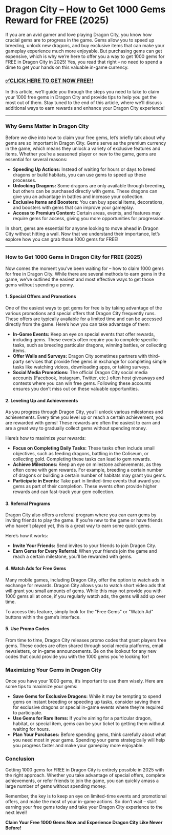 # Dragon City – How to Get 1000 Gems Reward for FREE (2025)

If you are an avid gamer and love playing Dragon City, you know how crucial gems are to progress in the game. Gems allow you to speed up breeding, unlock new dragons, and buy exclusive items that can make your gameplay experience much more enjoyable. But purchasing gems can get expensive, which is why we’re here to offer you a way to get 1000 gems for FREE in Dragon City in 2025! Yes, you read that right – no need to spend a dime to get your hands on this valuable in-game currency.

### [✅CLICK HERE TO GET NOW FREE!!](https://freerewards.xyz/dragon/city/)

In this article, we’ll guide you through the steps you need to take to claim your 1000 free gems in Dragon City and provide tips to help you get the most out of them. Stay tuned to the end of this article, where we’ll discuss additional ways to earn rewards and enhance your Dragon City experience!

---

### Why Gems Matter in Dragon City

Before we dive into how to claim your free gems, let’s briefly talk about why gems are so important in Dragon City. Gems serve as the premium currency in the game, which means they unlock a variety of exclusive features and items. Whether you’re a seasoned player or new to the game, gems are essential for several reasons:

- **Speeding Up Actions:** Instead of waiting for hours or days to breed dragons or build habitats, you can use gems to speed up these processes.
- **Unlocking Dragons:** Some dragons are only available through breeding, but others can be purchased directly with gems. These dragons can give you an advantage in battles and increase your collection.
- **Exclusive Items and Boosters:** You can buy special items, decorations, and boosters with gems that can improve your gameplay.
- **Access to Premium Content:** Certain areas, events, and features may require gems for access, giving you more opportunities for progression.

In short, gems are essential for anyone looking to move ahead in Dragon City without hitting a wall. Now that we understand their importance, let’s explore how you can grab those 1000 gems for FREE!

---

### How to Get 1000 Gems in Dragon City for FREE (2025)

Now comes the moment you’ve been waiting for – how to claim 1000 gems for free in Dragon City. While there are several methods to earn gems in the game, we’ve outlined the easiest and most effective ways to get those gems without spending a penny.

#### 1. **Special Offers and Promotions**

One of the easiest ways to get gems for free is by taking advantage of the various promotions and special offers that Dragon City frequently runs. These offers are typically available for a limited time and can be accessed directly from the game. Here’s how you can take advantage of them:

- **In-Game Events:** Keep an eye on special events that offer rewards, including gems. These events often require you to complete specific tasks, such as breeding particular dragons, winning battles, or collecting items.
- **Offer Walls and Surveys:** Dragon City sometimes partners with third-party services that provide free gems in exchange for completing simple tasks like watching videos, downloading apps, or taking surveys.
- **Social Media Promotions:** The official Dragon City social media accounts (Facebook, Instagram, Twitter, etc.) often host giveaways and contests where you can win free gems. Following these accounts ensures you don’t miss out on these valuable opportunities.

#### 2. **Leveling Up and Achievements**

As you progress through Dragon City, you’ll unlock various milestones and achievements. Every time you level up or reach a certain achievement, you are rewarded with gems! These rewards are often the easiest to earn and are a great way to gradually collect gems without spending money.

Here’s how to maximize your rewards:

- **Focus on Completing Daily Tasks:** These tasks often include small objectives, such as feeding dragons, battling in the Coliseum, or collecting gold. Completing these tasks can lead to gem rewards.
- **Achieve Milestones:** Keep an eye on milestone achievements, as they often come with gem rewards. For example, breeding a certain number of dragons or building a certain number of habitats may grant you gems.
- **Participate in Events:** Take part in limited-time events that award you gems as part of their completion. These events often provide higher rewards and can fast-track your gem collection.

#### 3. **Referral Programs**

Dragon City also offers a referral program where you can earn gems by inviting friends to play the game. If you’re new to the game or have friends who haven’t played yet, this is a great way to earn some quick gems.

Here’s how it works:

- **Invite Your Friends:** Send invites to your friends to join Dragon City.
- **Earn Gems for Every Referral:** When your friends join the game and reach a certain milestone, you’ll be rewarded with gems.

#### 4. **Watch Ads for Free Gems**

Many mobile games, including Dragon City, offer the option to watch ads in exchange for rewards. Dragon City allows you to watch short video ads that will grant you small amounts of gems. While this may not provide you with 1000 gems all at once, if you regularly watch ads, the gems will add up over time.

To access this feature, simply look for the "Free Gems" or "Watch Ad" buttons within the game’s interface.

#### 5. **Use Promo Codes**

From time to time, Dragon City releases promo codes that grant players free gems. These codes are often shared through social media platforms, email newsletters, or in-game announcements. Be on the lookout for any new codes that could provide you with the 1000 gems you’re looking for!

### Maximizing Your Gems in Dragon City

Once you have your 1000 gems, it’s important to use them wisely. Here are some tips to maximize your gems:

- **Save Gems for Exclusive Dragons:** While it may be tempting to spend gems on instant breeding or speeding up tasks, consider saving them for exclusive dragons or special in-game events where they’re required to participate.
- **Use Gems for Rare Items:** If you’re aiming for a particular dragon, habitat, or special item, gems can be your ticket to getting them without waiting for hours.
- **Plan Your Purchases:** Before spending gems, think carefully about what you need most in your game. Spending your gems strategically will help you progress faster and make your gameplay more enjoyable.

### Conclusion

Getting 1000 gems for FREE in Dragon City is entirely possible in 2025 with the right approach. Whether you take advantage of special offers, complete achievements, or refer friends to join the game, you can quickly amass a large number of gems without spending money.

Remember, the key is to keep an eye on limited-time events and promotional offers, and make the most of your in-game actions. So don’t wait – start earning your free gems today and take your Dragon City experience to the next level!

**Claim Your Free 1000 Gems Now and Experience Dragon City Like Never Before!**
